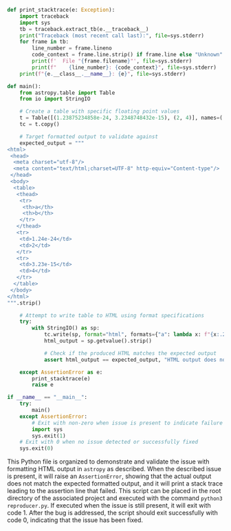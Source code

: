 ```python
def print_stacktrace(e: Exception):
    import traceback
    import sys
    tb = traceback.extract_tb(e.__traceback__)
    print("Traceback (most recent call last):", file=sys.stderr)
    for frame in tb:
        line_number = frame.lineno
        code_context = frame.line.strip() if frame.line else "Unknown"
        print(f'  File "{frame.filename}"', file=sys.stderr)
        print(f"    {line_number}: {code_context}", file=sys.stderr)
    print(f"{e.__class__.__name__}: {e}", file=sys.stderr)

def main():
    from astropy.table import Table
    from io import StringIO

    # Create a table with specific floating point values
    t = Table([(1.23875234858e-24, 3.2348748432e-15), (2, 4)], names=('a', 'b'))
    tc = t.copy()

    # Target formatted output to validate against
    expected_output = """
<html>
 <head>
  <meta charset="utf-8"/>
  <meta content="text/html;charset=UTF-8" http-equiv="Content-type"/>
 </head>
 <body>
  <table>
   <thead>
    <tr>
     <th>a</th>
     <th>b</th>
    </tr>
   </thead>
   <tr>
    <td>1.24e-24</td>
    <td>2</td>
   </tr>
   <tr>
    <td>3.23e-15</td>
    <td>4</td>
   </tr>
  </table>
 </body>
</html>
""".strip()

    # Attempt to write table to HTML using format specifications
    try:
        with StringIO() as sp:
            tc.write(sp, format="html", formats={"a": lambda x: f"{x:.2e}"})
            html_output = sp.getvalue().strip()

            # Check if the produced HTML matches the expected output
            assert html_output == expected_output, "HTML output does not match expected format."

    except AssertionError as e:
        print_stacktrace(e)
        raise e

if __name__ == "__main__":
    try:
        main()
    except AssertionError:
        # Exit with non-zero when issue is present to indicate failure
        import sys
        sys.exit(1)
    # Exit with 0 when no issue detected or successfully fixed
    sys.exit(0)
``` 

This Python file is organized to demonstrate and validate the issue with formatting HTML output in `astropy` as described. When the described issue is present, it will raise an `AssertionError`, showing that the actual output does not match the expected formatted output, and it will print a stack trace leading to the assertion line that failed. This script can be placed in the root directory of the associated project and executed with the command `python3 reproducer.py`. If executed when the issue is still present, it will exit with code 1. After the bug is addressed, the script should exit successfully with code 0, indicating that the issue has been fixed.